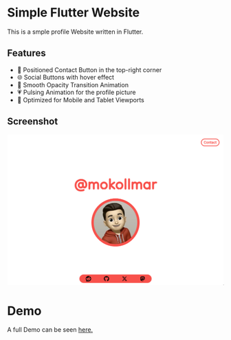 # Simple Flutter Website

This is a smple profile Website written in Flutter.

## Features
- 📍 Positioned Contact Button in the top-right corner
- 🌐 Social Buttons with hover effect
- 🎨 Smooth Opacity Transition Animation
- 💗 Pulsing Animation for the profile picture
- 📱 Optimized for Mobile and Tablet Viewports

## Screenshot
![Screenshot](https://github.com/mokollmar/com.mokollmar.flutter/blob/main/Screenshot.png)

# Demo
A full Demo can be seen <a href="https://flutter.mokollmar.com" target="_blank">here.</a>
